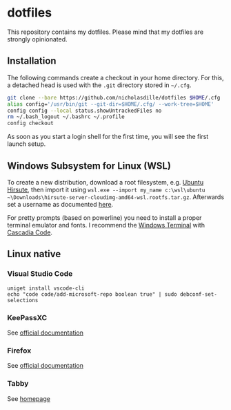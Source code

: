 # dotfiles

This repository contains my dotfiles. Please mind that my dotfiles are strongly opinionated.

## Installation

The following commands create a checkout in your home directory. For this, a detached head is used with the `.git` directory stored in `~/.cfg`.

```bash
git clone --bare https://github.com/nicholasdille/dotfiles $HOME/.cfg
alias config='/usr/bin/git --git-dir=$HOME/.cfg/ --work-tree=$HOME'
config config --local status.showUntrackedFiles no
rm ~/.bash_logout ~/.bashrc ~/.profile
config checkout
```

As soon as you start a login shell for the first time, you will see the first launch setup.

## Windows Subsystem for Linux (WSL)

To create a new distribution, download a root filesystem, e.g. [Ubuntu Hirsute](https://cloud-images.ubuntu.com/hirsute/current/), then import it using `wsl.exe --import my_name c:\wsl\ubuntu ~\Downloads\hirsute-server-cloudimg-amd64-wsl.rootfs.tar.gz`. Afterwards set a username as documented [here](https://docs.microsoft.com/en-us/windows/wsl/wsl-config#user).

For pretty prompts (based on powerline) you need to install a proper terminal emulator and fonts. I recommend the [Windows Terminal](https://github.com/microsoft/terminal/releases) with [Cascadia Code](https://github.com/microsoft/cascadia-code).

## Linux native

### Visual Studio Code

```shell
uniget install vscode-cli
echo "code code/add-microsoft-repo boolean true" | sudo debconf-set-selections
```

### KeePassXC

See [official documentation](https://keepassxc.org/docs/KeePassXC_GettingStarted#_linux)

### Firefox

See [official documentation](https://support.mozilla.org/kb/firefox-unter-linux-installieren)

### Tabby

See [homepage](https://tabby.sh/)
